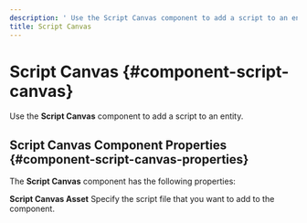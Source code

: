 ```yaml
---
description: ' Use the Script Canvas component to add a script to an entity in Open 3D Engine. '
title: Script Canvas
---
```

# Script Canvas {#component-script-canvas}

Use the **Script Canvas** component to add a script to an entity\.

## Script Canvas Component Properties {#component-script-canvas-properties}

The **Script Canvas** component has the following properties:

**Script Canvas Asset**
Specify the script file that you want to add to the component\.